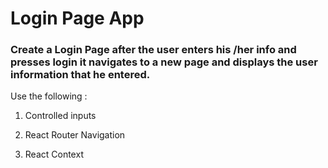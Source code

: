 # Login Page App

### Create a Login Page after the user enters his /her info and presses login it navigates to a new page and displays the user information that he entered.

Use the following :

1. Controlled inputs

2. React Router Navigation

3. React Context
